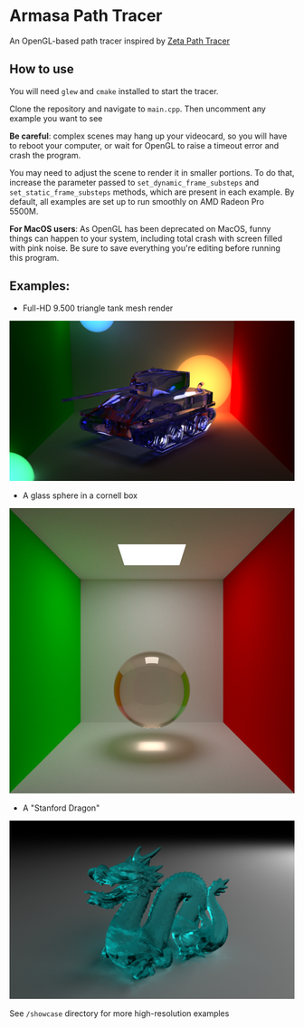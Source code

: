 # Armasa Path Tracer

An OpenGL-based path tracer inspired by [Zeta Path Tracer](https://github.com/Magorx/zeta_path_tracer)

## How to use

You will need `glew` and `cmake` installed to
start the tracer.

Clone the repository and navigate to `main.cpp`.
Then uncomment any example you want to see

**Be careful**: complex scenes may hang up your videocard,
so you will have to reboot your computer, or wait for
OpenGL to raise a timeout error and crash the program.

You may need to adjust the scene to render it in
smaller portions. To do that, increase the parameter
passed to `set_dynamic_frame_substeps` and
`set_static_frame_substeps` methods, which are present in
each example. By default, all examples are set up to run
smoothly on AMD Radeon Pro 5500M.

**For MacOS users**: As OpenGL has been deprecated on MacOS,
funny things can happen to your system, including total crash
with screen filled with pink noise. Be sure to save everything
you're editing before running this program.


## Examples:

- Full-HD 9.500 triangle tank mesh render

![High-resolution glass tank](./showcase/tank.png)

- A glass sphere in a cornell box

![Glass sphere](./showcase/glass-sphere.png)

- A "Stanford Dragon"

![Stanford dragon](./showcase/stanford-dragon.png)

See `/showcase` directory for more high-resolution examples